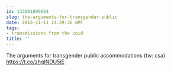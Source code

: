 ```yaml
---
id: 133001899654
slug: the-arguments-for-transgender-public
date: 2015-11-11 14:29:36 GMT
tags:
- transmissions from the void
title: ''
---
```

The arguments for transgender public accommodations (tw: csa) https://t.co/zhgINDU5iE